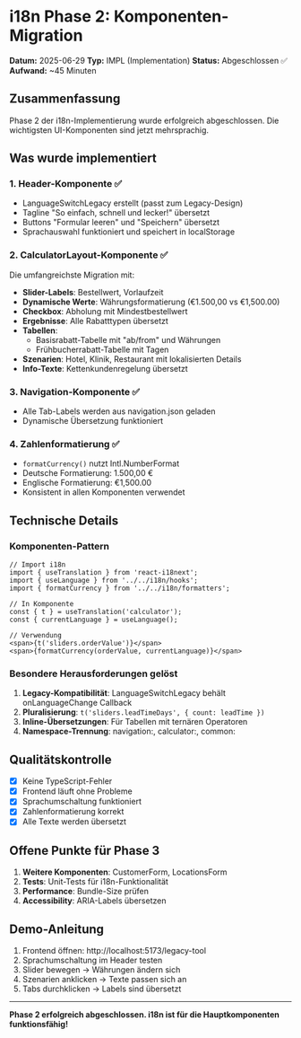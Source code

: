 # i18n Phase 2: Komponenten-Migration

**Datum:** 2025-06-29
**Typ:** IMPL (Implementation)
**Status:** Abgeschlossen ✅
**Aufwand:** ~45 Minuten

## Zusammenfassung

Phase 2 der i18n-Implementierung wurde erfolgreich abgeschlossen. Die wichtigsten UI-Komponenten sind jetzt mehrsprachig.

## Was wurde implementiert

### 1. Header-Komponente ✅
- LanguageSwitchLegacy erstellt (passt zum Legacy-Design)
- Tagline "So einfach, schnell und lecker!" übersetzt
- Buttons "Formular leeren" und "Speichern" übersetzt
- Sprachauswahl funktioniert und speichert in localStorage

### 2. CalculatorLayout-Komponente ✅
Die umfangreichste Migration mit:
- **Slider-Labels**: Bestellwert, Vorlaufzeit
- **Dynamische Werte**: Währungsformatierung (€1.500,00 vs €1,500.00)
- **Checkbox**: Abholung mit Mindestbestellwert
- **Ergebnisse**: Alle Rabatttypen übersetzt
- **Tabellen**: 
  - Basisrabatt-Tabelle mit "ab/from" und Währungen
  - Frühbucherrabatt-Tabelle mit Tagen
- **Szenarien**: Hotel, Klinik, Restaurant mit lokalisierten Details
- **Info-Texte**: Kettenkundenregelung übersetzt

### 3. Navigation-Komponente ✅
- Alle Tab-Labels werden aus navigation.json geladen
- Dynamische Übersetzung funktioniert

### 4. Zahlenformatierung ✅
- `formatCurrency()` nutzt Intl.NumberFormat
- Deutsche Formatierung: 1.500,00 €
- Englische Formatierung: €1,500.00
- Konsistent in allen Komponenten verwendet

## Technische Details

### Komponenten-Pattern
```tsx
// Import i18n
import { useTranslation } from 'react-i18next';
import { useLanguage } from '../../i18n/hooks';
import { formatCurrency } from '../../i18n/formatters';

// In Komponente
const { t } = useTranslation('calculator');
const { currentLanguage } = useLanguage();

// Verwendung
<span>{t('sliders.orderValue')}</span>
<span>{formatCurrency(orderValue, currentLanguage)}</span>
```

### Besondere Herausforderungen gelöst

1. **Legacy-Kompatibilität**: LanguageSwitchLegacy behält onLanguageChange Callback
2. **Pluralisierung**: `t('sliders.leadTimeDays', { count: leadTime })` 
3. **Inline-Übersetzungen**: Für Tabellen mit ternären Operatoren
4. **Namespace-Trennung**: navigation:, calculator:, common:

## Qualitätskontrolle

- [x] Keine TypeScript-Fehler
- [x] Frontend läuft ohne Probleme
- [x] Sprachumschaltung funktioniert
- [x] Zahlenformatierung korrekt
- [x] Alle Texte werden übersetzt

## Offene Punkte für Phase 3

1. **Weitere Komponenten**: CustomerForm, LocationsForm
2. **Tests**: Unit-Tests für i18n-Funktionalität
3. **Performance**: Bundle-Size prüfen
4. **Accessibility**: ARIA-Labels übersetzen

## Demo-Anleitung

1. Frontend öffnen: http://localhost:5173/legacy-tool
2. Sprachumschaltung im Header testen
3. Slider bewegen → Währungen ändern sich
4. Szenarien anklicken → Texte passen sich an
5. Tabs durchklicken → Labels sind übersetzt

---

**Phase 2 erfolgreich abgeschlossen. i18n ist für die Hauptkomponenten funktionsfähig!**